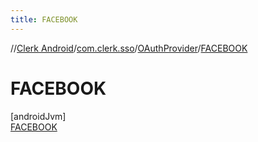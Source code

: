 ```yaml
---
title: FACEBOOK
---
```

//[Clerk Android](../../../../index.html)/[com.clerk.sso](../../index.html)/[OAuthProvider](../index.html)/[FACEBOOK](index.html)



# FACEBOOK



[androidJvm]\
[FACEBOOK](index.html)


